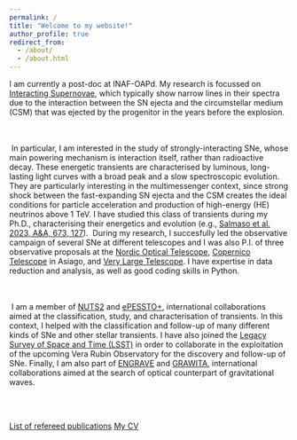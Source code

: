 ```yaml
---
permalink: /
title: "Welcome to my website!"
author_profile: true
redirect_from: 
  - /about/
  - /about.html
---
```

  

I am currently a post-doc at INAF-OAPd. My research is focussed on [Interacting Supernovae](https://sngroup.oapd.inaf.it/interacting_SNe.html), which typically show narrow lines in their spectra due to the interaction between the SN ejecta and the circumstellar medium (CSM) that was ejected by the progenitor in the years before the explosion.  

<br/><br/>
 In particular, I am interested in the study of strongly-interacting SNe, whose main powering mechanism is interaction itself, rather than radioactive decay. These energetic transients are characterised by luminous, long-lasting light curves with a broad peak and a slow spectroscopic evolution. They are particularly interesting in the multimessenger context, since strong shock between the fast-expanding SN ejecta and the CSM creates the ideal conditions for particle acceleration and production of high-energy (HE) neutrinos above 1 TeV. I have studied this class of transients during my Ph.D., characterising their energetics and evolution (e.g., [Salmaso et al. 2023, A&A, 673, 127](https://www.aanda.org/articles/aa/pdf/2023/05/aa45781-22.pdf)).  During my research, I succesfully led the observative campaign of several SNe at different telescopes and I was also P.I. of three observative proposals at the [Nordic Optical Telescope](https://www.not.iac.es), [Copernico Telescope](https://www.oapd.inaf.it/sede-di-asiago/telescopes-and-instrumentations) in Asiago, and [Very Large Telescope](https://www.eso.org/public/teles-instr/paranal-observatory/vlt/). I have expertise in data reduction and analysis, as well as good coding skills in Python.  

<br/><br/>
 I am a member of [NUTS2](https://nuts2.sn.ie/index.php?title=Main_Page) and [ePESSTO+](https://wiki.pessto.org), international collaborations aimed at the classification, study, and characterisation of transients. In this context, I helped with the classification and follow-up of many different kinds of SNe and other stellar transients. I have also joined the [Legacy Survey of Space and Time (LSST)](https://www.lsst.org) in order to collaborate in the exploitation of the upcoming Vera Rubin Observatory for the discovery and follow-up of SNe. Finally, I am also part of [ENGRAVE](http://www.engrave-eso.org) and [GRAWITA](https://grawita.inaf.it), international collaborations aimed at the search of optical counterpart of gravitational waves.  

<br/><br/>

[List of refereed publications](https://ui.adsabs.harvard.edu/search/filter_property_fq_property=AND&filter_property_fq_property=property%3A%22refereed%22&fq=%7B!type%3Daqp%20v%3D%24fq_property%7D&fq_property=(property%3A%22refereed%22)&p_=0&q=%20author%3A%22salmaso%2C%20i.%22&sort=date%20desc%2C%20bibcode%20desc)
[My CV](/files/CV_Irene_Salmaso.pdf)  

